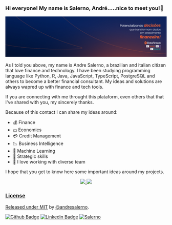 ### Hi everyone! My name is Salerno, André.....nice to meet you!👋

<!--
**andresalerno/my_profile** is a ✨ _special_ ✨ repository because its `README.md` (this file) appears on your GitHub profile.

Here as some ideias to get you started:

- 💰 Finance
- 💵 Economics
- 💳 Credit Management
- 📉 Business Intelligence
- 🤖 Machine Learning
- 🧠 Strategic skills
- 👥 I love working with diverse team

-->

<img src="https://github.com/andresalerno/andresalerno/blob/main/Capa_Linkedlnx1.jpg?raw=true" title="capa" alt="capa" />

As I told you above, my name is Andre Salerno, a brazilian and italian citizen that love finance and technology. I have been studying programming language like Python, R, Java, JavaScript, TypeScript, PostgreSQL and others to become a better financial consultant. My ideas and solutions are always wapred up with finance and tech tools.

If you are connecting with me throught this plataform, even others that that I've shared with you, my sincerely thanks.

Because of this contact I can share my ideas around:

- 💰 Finance
- 💵 Economics
- 💳 Credit Management
- 📉 Business Intelligence
- 🤖 Machine Learning
- 🧠 Strategic skills
- 👥 I love working with diverse team

I hope that you get to know here some important ideas around my projects.

<div align="center">
  <a href="https://github.com/andresalerno">
  <img height="180em" src="https://github-readme-stats.vercel.app/api?username=andresalerno&show_icons=true&theme=dracula&include_all_commits=true&count_private=true"/>
  <img height="180em" src="https://github-readme-stats.vercel.app/api/top-langs/?username=andresalerno&layout=compact&langs_count=7&theme=dracula"/>
</div>

### License

Released under [MIT](/LICENSE) by [@andresalerno](https://github.com/andresalerno).

[![Github Badge](https://img.shields.io/badge/-Github-000?style=flat-square&logo=Github&logoColor=white&link=https://github.com/andresalerno)](https://github.com/andresalerno)
[![Linkedin Badge](https://img.shields.io/badge/-LinkedIn-blue?style=flat-square&logo=Linkedin&logoColor=white&link=https://www.linkedin.com/in/andresalerno/)](https://www.linkedin.com/in/andresalerno/)
[![Salerno](https://komarev.com/ghpvc/?username=andresalerno)](https://github.com/andresalerno)

